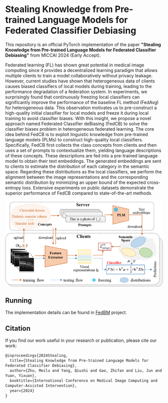 # Stealing Knowledge from Pre-trained Language Models for Federated Classifier Debiasing
This repository is an official PyTorch implementation of the paper **"Stealing Knowledge from Pre-trained Language Models for Federated Classifier Debiasing"** from MICCAI 2024 (Early Accept).

Federated learning (FL) has shown great potential in medical image computing since it provides a decentralized learning paradigm that allows multiple clients to train a model collaboratively without privacy leakage. However, current studies have shown that heterogeneous data of clients causes biased classifiers of local models during training, leading to the performance degradation of a federation system. In experiments, we surprisingly found that continuously freezing local classifiers can significantly improve the performance of the baseline FL method (FedAvg) for heterogeneous data. This observation motivates us to pre-construct a high-quality initial classifier for local models and freeze it during local training to avoid classifier biases.
With this insight, we propose a novel approach named Federated Classifier deBiasing (FedCB) to solve the classifier biases problem in heterogeneous federated learning. The core idea behind FedCB is to exploit linguistic knowledge from pre-trained language models (PLMs) to construct high-quality local classifiers. Specifically, FedCB first collects the class concepts from clients and then uses a set of prompts to contextualize them, yielding language descriptions of these concepts. These descriptions are fed into a pre-trained language model to obtain their text embeddings. The generated embeddings are sent to clients to estimate the distribution of each category in the semantic space. Regarding these distributions as the local classifiers, we perform the alignment between the image representations and the corresponding semantic distribution by minimizing an upper bound of the expected cross-entropy loss. Extensive experiments on public datasets demonstrate the superior performance of FedCB compared to state-of-the-art methods.

<div align=center>
<img width="600" src="imgs/FedCB.png" alt="FL"/>
</div>




## Running
The implementation details can be found in [FedBM](https://github.com/CUHK-AIM-Group/FedBM) project.

## Citation
If you find our work useful in your research or publication, please cite our work:
```
@inproceedings{2024Stealing,
  title={Stealing Knowledge from Pre-trained Language Models for Federated Classifier Debiasing},
  author={Zhu, Meilu and Yang, Qiushi and Gao, Zhifan and Liu, Jun and Yuan, Yixuan},
  booktitle={International Conference on Medical Image Computing and Computer-Assisted Intervention},
  year={2024}
}
```
